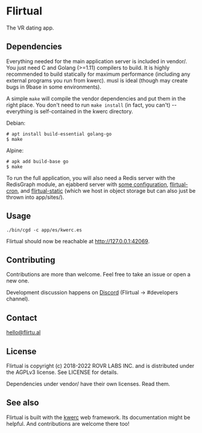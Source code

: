 Flirtual
========

The VR dating app.

Dependencies
------------

Everything needed for the main application server is included in
vendor/. You just need C and Golang (>=1.11) compilers to build. It is
highly recommended to build statically for maximum performance
(including any external programs you run from kwerc). musl is ideal
(though may create bugs in 9base in some environments).

A simple `make` will compile the vendor dependencies and put them in the
right place. You don't need to run `make install` (in fact, you can't)
-- everything is self-contained in the kwerc directory.

Debian:
```
# apt install build-essential golang-go
$ make
```

Alpine:
```
# apk add build-base go
$ make
```

To run the full application, you will also need a Redis server with the
RedisGraph module, an ejabberd server with
[some configuration](https://github.com/rovrlabs/rovr-ejabberd),
[flirtual-cron](https://github.com/rovrlabs/flirtual-cron), and
[flirtual-static](https://github.com/rovrlabs/flirtual-static) (which we
host in object storage but can also just be thrown into app/sites/).

Usage
-----

`./bin/cgd -c app/es/kwerc.es`

Flirtual should now be reachable at http://127.0.0.1:42069.

Contributing
------------

Contributions are more than welcome. Feel free to take an issue or open
a new one.

Development discussion happens on [Discord](https://flirtu.al/discord)
(Flirtual -> #developers channel).

Contact
-------

hello@flirtu.al

License
-------

Flirtual is copyright (c) 2018-2022 ROVR LABS INC. and is distributed under
the AGPLv3 license. See LICENSE for details.

Dependencies under vendor/ have their own licenses. Read them.

See also
--------

Flirtual is built with the [kwerc](https://kwerc.org) web framework. Its
documentation might be helpful. And contributions are welcome there too!
